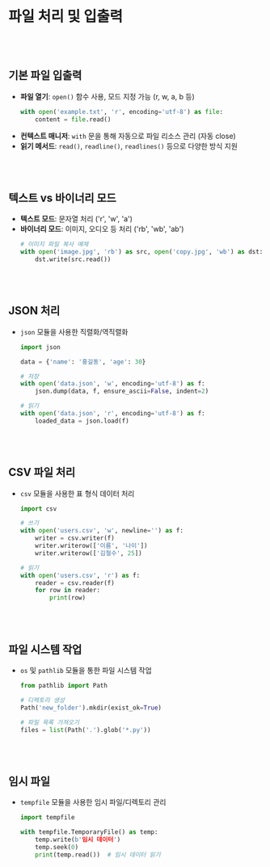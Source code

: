 # 파일 처리 및 입출력

<br><br>

## 기본 파일 입출력
- **파일 열기**: `open()` 함수 사용, 모드 지정 가능 (r, w, a, b 등)
  ```python
  with open('example.txt', 'r', encoding='utf-8') as file:
      content = file.read()
  ```
- **컨텍스트 매니저**: `with` 문을 통해 자동으로 파일 리소스 관리 (자동 close)
- **읽기 메서드**: `read()`, `readline()`, `readlines()` 등으로 다양한 방식 지원

<br><br>

## 텍스트 vs 바이너리 모드
- **텍스트 모드**: 문자열 처리 ('r', 'w', 'a')
- **바이너리 모드**: 이미지, 오디오 등 처리 ('rb', 'wb', 'ab')
  ```python
  # 이미지 파일 복사 예제
  with open('image.jpg', 'rb') as src, open('copy.jpg', 'wb') as dst:
      dst.write(src.read())
  ```

<br><br>

## JSON 처리
- `json` 모듈을 사용한 직렬화/역직렬화
  ```python
  import json
  
  data = {'name': '홍길동', 'age': 30}
  
  # 저장
  with open('data.json', 'w', encoding='utf-8') as f:
      json.dump(data, f, ensure_ascii=False, indent=2)
  
  # 읽기
  with open('data.json', 'r', encoding='utf-8') as f:
      loaded_data = json.load(f)
  ```

<br><br>

## CSV 파일 처리
- `csv` 모듈을 사용한 표 형식 데이터 처리
  ```python
  import csv
  
  # 쓰기
  with open('users.csv', 'w', newline='') as f:
      writer = csv.writer(f)
      writer.writerow(['이름', '나이'])
      writer.writerow(['김철수', 25])
  
  # 읽기
  with open('users.csv', 'r') as f:
      reader = csv.reader(f)
      for row in reader:
          print(row)
  ```

<br><br>

## 파일 시스템 작업
- `os` 및 `pathlib` 모듈을 통한 파일 시스템 작업
  ```python
  from pathlib import Path
  
  # 디렉토리 생성
  Path('new_folder').mkdir(exist_ok=True)
  
  # 파일 목록 가져오기
  files = list(Path('.').glob('*.py'))
  ```

<br><br>

## 임시 파일
- `tempfile` 모듈을 사용한 임시 파일/디렉토리 관리
  ```python
  import tempfile
  
  with tempfile.TemporaryFile() as temp:
      temp.write(b'임시 데이터')
      temp.seek(0)
      print(temp.read())  # 임시 데이터 읽기
  ```

